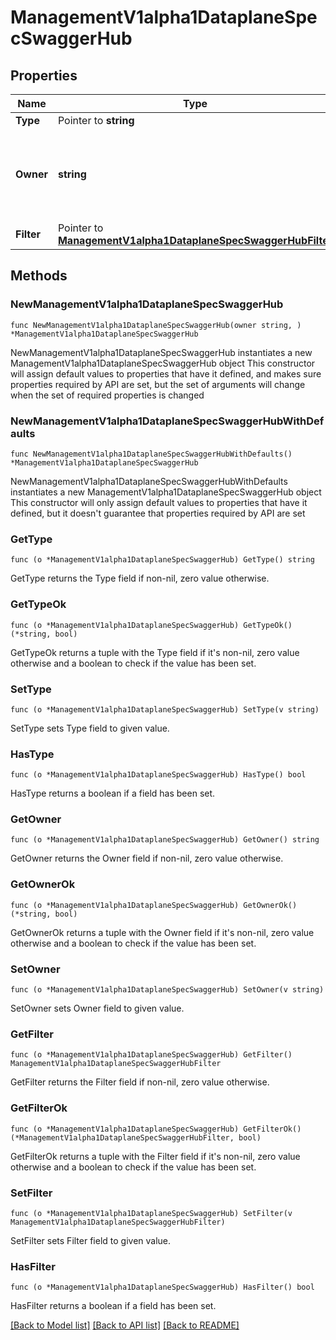 # ManagementV1alpha1DataplaneSpecSwaggerHub

## Properties

Name | Type | Description | Notes
------------ | ------------- | ------------- | -------------
**Type** | Pointer to **string** |  | [optional] 
**Owner** | **string** | The owner of the organization that is used to discovery the API Specs. | 
**Filter** | Pointer to [**ManagementV1alpha1DataplaneSpecSwaggerHubFilter**](ManagementV1alpha1DataplaneSpecSwaggerHubFilter.md) |  | [optional] 

## Methods

### NewManagementV1alpha1DataplaneSpecSwaggerHub

`func NewManagementV1alpha1DataplaneSpecSwaggerHub(owner string, ) *ManagementV1alpha1DataplaneSpecSwaggerHub`

NewManagementV1alpha1DataplaneSpecSwaggerHub instantiates a new ManagementV1alpha1DataplaneSpecSwaggerHub object
This constructor will assign default values to properties that have it defined,
and makes sure properties required by API are set, but the set of arguments
will change when the set of required properties is changed

### NewManagementV1alpha1DataplaneSpecSwaggerHubWithDefaults

`func NewManagementV1alpha1DataplaneSpecSwaggerHubWithDefaults() *ManagementV1alpha1DataplaneSpecSwaggerHub`

NewManagementV1alpha1DataplaneSpecSwaggerHubWithDefaults instantiates a new ManagementV1alpha1DataplaneSpecSwaggerHub object
This constructor will only assign default values to properties that have it defined,
but it doesn't guarantee that properties required by API are set

### GetType

`func (o *ManagementV1alpha1DataplaneSpecSwaggerHub) GetType() string`

GetType returns the Type field if non-nil, zero value otherwise.

### GetTypeOk

`func (o *ManagementV1alpha1DataplaneSpecSwaggerHub) GetTypeOk() (*string, bool)`

GetTypeOk returns a tuple with the Type field if it's non-nil, zero value otherwise
and a boolean to check if the value has been set.

### SetType

`func (o *ManagementV1alpha1DataplaneSpecSwaggerHub) SetType(v string)`

SetType sets Type field to given value.

### HasType

`func (o *ManagementV1alpha1DataplaneSpecSwaggerHub) HasType() bool`

HasType returns a boolean if a field has been set.

### GetOwner

`func (o *ManagementV1alpha1DataplaneSpecSwaggerHub) GetOwner() string`

GetOwner returns the Owner field if non-nil, zero value otherwise.

### GetOwnerOk

`func (o *ManagementV1alpha1DataplaneSpecSwaggerHub) GetOwnerOk() (*string, bool)`

GetOwnerOk returns a tuple with the Owner field if it's non-nil, zero value otherwise
and a boolean to check if the value has been set.

### SetOwner

`func (o *ManagementV1alpha1DataplaneSpecSwaggerHub) SetOwner(v string)`

SetOwner sets Owner field to given value.


### GetFilter

`func (o *ManagementV1alpha1DataplaneSpecSwaggerHub) GetFilter() ManagementV1alpha1DataplaneSpecSwaggerHubFilter`

GetFilter returns the Filter field if non-nil, zero value otherwise.

### GetFilterOk

`func (o *ManagementV1alpha1DataplaneSpecSwaggerHub) GetFilterOk() (*ManagementV1alpha1DataplaneSpecSwaggerHubFilter, bool)`

GetFilterOk returns a tuple with the Filter field if it's non-nil, zero value otherwise
and a boolean to check if the value has been set.

### SetFilter

`func (o *ManagementV1alpha1DataplaneSpecSwaggerHub) SetFilter(v ManagementV1alpha1DataplaneSpecSwaggerHubFilter)`

SetFilter sets Filter field to given value.

### HasFilter

`func (o *ManagementV1alpha1DataplaneSpecSwaggerHub) HasFilter() bool`

HasFilter returns a boolean if a field has been set.


[[Back to Model list]](../README.md#documentation-for-models) [[Back to API list]](../README.md#documentation-for-api-endpoints) [[Back to README]](../README.md)


